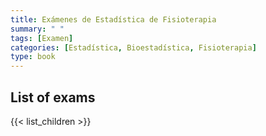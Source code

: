 ```yaml
---
title: Exámenes de Estadística de Fisioterapia
summary: " " 
tags: [Examen]
categories: [Estadística, Bioestadística, Fisioterapia]
type: book
---
```


## List of exams

{{< list_children >}}
